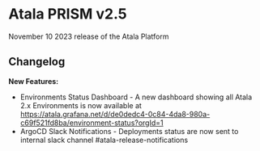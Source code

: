 # Atala PRISM v2.5

November 10 2023 release of the Atala Platform

## Changelog

**New Features:**

- Environments Status Dashboard - A new dashboard showing all Atala 2.x Environments is now available at
  https://atala.grafana.net/d/de0dedc4-0c84-4da8-980a-c69f521fd8ba/environment-status?orgId=1
- ArgoCD Slack Notifications - Deployments status are now sent to internal slack channel #atala-release-notifications
